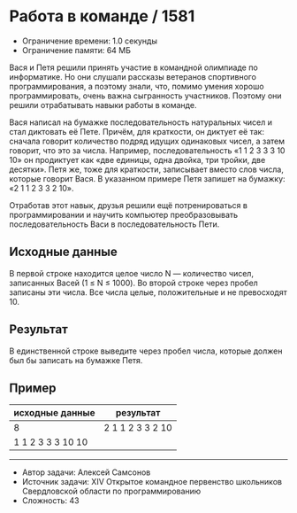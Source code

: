 # Работа в команде / 1581

* Ограничение времени: 1.0 секунды
* Ограничение памяти: 64 МБ

Вася и Петя решили принять участие в командной олимпиаде по информатике. Но они слушали рассказы ветеранов спортивного программирования, а поэтому знали, что, помимо умения хорошо программировать, очень важна сыгранность участников. Поэтому они решили отрабатывать навыки работы в команде.

Вася написал на бумажке последовательность натуральных чисел и стал диктовать её Пете. Причём, для краткости, он диктует её так: сначала говорит количество подряд идущих одинаковых чисел, а затем говорит, что это за числа. Например, последовательность «1 1 2 3 3 3 10 10» он продиктует как «две единицы, одна двойка, три тройки, две десятки». Петя же, тоже для краткости, записывает вместо слов числа, которые говорит Вася. В указанном примере Петя запишет на бумажку: «2 1 1 2 3 3 2 10».

Отработав этот навык, друзья решили ещё потренироваться в программировании и научить компьютер преобразовывать последовательность Васи в последовательность Пети.

## Исходные данные

В первой строке находится целое число N — количество чисел, записанных Васей (1 ≤ N ≤ 1000). Во второй строке через пробел записаны эти числа. Все числа целые, положительные и не превосходят 10.

## Результат

В единственной строке выведите через пробел числа, которые должен был бы записать на бумажке Петя.

## Пример

| исходные данные   | результат        |
| ----------------- | ---------------- |
| 8                 | 2 1 1 2 3 3 2 10 |
| 1 1 2 3 3 3 10 10 |                  |

---

* Автор задачи: Алексей Самсонов
* Источник задачи: XIV Открытое командное первенство школьников Свердловской области по программированию
* Сложность: 43